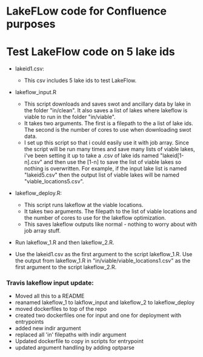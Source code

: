 # LakeFLow code for Confluence purposes


# Test LakeFlow code on 5 lake ids

- lakeid1.csv: 
    - This csv includes 5 lake ids to test LakeFlow. 

- lakeflow_input.R
    - This script downloads and saves swot and ancillary data by lake in the folder "in/clean". It also saves a list of lakes where lakeflow is viable to run in the folder "in/viable". 
    - It takes two arguments. The first is a filepath to the a list of lake ids. The second is the number of cores to use when downloading swot data. 
    - I set up this script so that i could easily use it with job array. Since the script will be run many times and save many lists of viable lakes, i've been setting it up to take a .csv of lake ids named "lakeid[1-n].csv" and then use the [1-n] to save the list of viable lakes so nothing is overwritten. For example, if the input lake list is named "lakeid5.csv" then the output list of viable lakes will be named "viable_locations5.csv". 

- lakeflow_deploy.R: 
    - This script runs lakeflow at the viable locations. 
    - It takes two arguments. The filepath to the list of viable locations and the number of cores to use for the lakeflow optimization. 
    - This saves lakeflow outputs like normal - nothing to worry about with job array stuff. 
    
- Run lakeflow_1.R and then lakeflow_2.R. 

- Use the lakeid1.csv as the first argument to the script lakeflow_1.R. Use the output from lakeflow_1.R in "in/viable/viable_locations1.csv" as the first argument to the script lakeflow_2.R. 


### Travis lakeflow input update:

- Moved all this to a README
- reanamed lakeflow_1 to lakflow_input and lakeflow_2 to lakeflow_deploy
- moved dockerfiles to top of the repo
- created two dockerfiles one for input and one for deployment with entrypoints
- added new indir argument
- replaced all 'in' filepaths with indir argument
- Updated dockerfile to copy in scripts for entrypoint
- updated argument handling by adding optparse